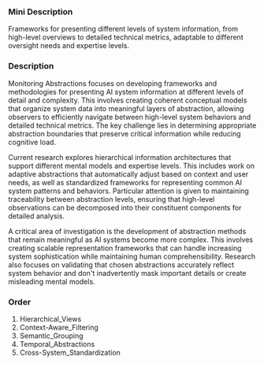 ### Mini Description

Frameworks for presenting different levels of system information, from high-level overviews to detailed technical metrics, adaptable to different oversight needs and expertise levels.

### Description

Monitoring Abstractions focuses on developing frameworks and methodologies for presenting AI system information at different levels of detail and complexity. This involves creating coherent conceptual models that organize system data into meaningful layers of abstraction, allowing observers to efficiently navigate between high-level system behaviors and detailed technical metrics. The key challenge lies in determining appropriate abstraction boundaries that preserve critical information while reducing cognitive load.

Current research explores hierarchical information architectures that support different mental models and expertise levels. This includes work on adaptive abstractions that automatically adjust based on context and user needs, as well as standardized frameworks for representing common AI system patterns and behaviors. Particular attention is given to maintaining traceability between abstraction levels, ensuring that high-level observations can be decomposed into their constituent components for detailed analysis.

A critical area of investigation is the development of abstraction methods that remain meaningful as AI systems become more complex. This involves creating scalable representation frameworks that can handle increasing system sophistication while maintaining human comprehensibility. Research also focuses on validating that chosen abstractions accurately reflect system behavior and don't inadvertently mask important details or create misleading mental models.

### Order

1. Hierarchical_Views
2. Context-Aware_Filtering
3. Semantic_Grouping
4. Temporal_Abstractions
5. Cross-System_Standardization
